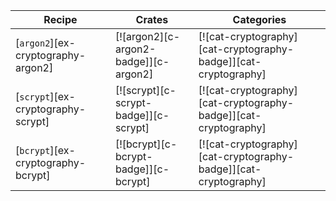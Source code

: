 | Recipe | Crates | Categories |
|--------|--------|------------|
| [`argon2`][ex-cryptography-argon2] | [![argon2][c-argon2-badge]][c-argon2] | [![cat-cryptography][cat-cryptography-badge]][cat-cryptography] |
| [`scrypt`][ex-cryptography-scrypt] | [![scrypt][c-scrypt-badge]][c-scrypt] | [![cat-cryptography][cat-cryptography-badge]][cat-cryptography] |
| [`bcrypt`][ex-cryptography-bcrypt] | [![bcrypt][c-bcrypt-badge]][c-bcrypt] | [![cat-cryptography][cat-cryptography-badge]][cat-cryptography] |

<div class="hidden">
</div>
